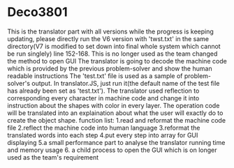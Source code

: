 # Deco3801
This is the translator part with all versions while the progress is keeping updating, please directly run the V6 version with 'twst.txt' in the same directory(V7 is modified to set down into final whole system which cannot be run singlely)
line 152-168. This is no longer used as the team changed the method to open GUI
The translator is going to decode the machine code which is provided by the previous problem-solver and show the human readable instructions
The 'test.txt' file is used as a sample of problem-solver's output. In translator.JS, just run it(the default name of the test file has already been set as 'test.txt').
The translator used reflection to corresponding every character in machine code and change it into instruction about the shapes with color in every layer. The operation code will be translated into an explaination about what the user will exactly do to create the object shape.
function list:
  1.read and reformat the machine code file
  2.reflect the machine code into human language
  3.reformat the translated words into each step
  4.put every step into array for GUI displaying
  5.a small performance part to analyse the translator running time and memory usage
  6. a child process to open the GUI which is on longer used as the team's requirement
